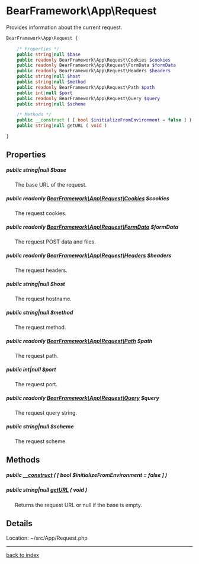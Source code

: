# BearFramework\App\Request

Provides information about the current request.

```php
BearFramework\App\Request {

	/* Properties */
	public string|null $base
	public readonly BearFramework\App\Request\Cookies $cookies
	public readonly BearFramework\App\Request\FormData $formData
	public readonly BearFramework\App\Request\Headers $headers
	public string|null $host
	public string|null $method
	public readonly BearFramework\App\Request\Path $path
	public int|null $port
	public readonly BearFramework\App\Request\Query $query
	public string|null $scheme

	/* Methods */
	public __construct ( [ bool $initializeFromEnvironment = false ] )
	public string|null getURL ( void )

}
```

## Properties

##### public string|null $base

&nbsp;&nbsp;&nbsp;&nbsp;&nbsp;&nbsp;The base URL of the request.

##### public readonly [BearFramework\App\Request\Cookies](bearframework.app.request.cookies.class.md) $cookies

&nbsp;&nbsp;&nbsp;&nbsp;&nbsp;&nbsp;The request cookies.

##### public readonly [BearFramework\App\Request\FormData](bearframework.app.request.formdata.class.md) $formData

&nbsp;&nbsp;&nbsp;&nbsp;&nbsp;&nbsp;The request POST data and files.

##### public readonly [BearFramework\App\Request\Headers](bearframework.app.request.headers.class.md) $headers

&nbsp;&nbsp;&nbsp;&nbsp;&nbsp;&nbsp;The request headers.

##### public string|null $host

&nbsp;&nbsp;&nbsp;&nbsp;&nbsp;&nbsp;The request hostname.

##### public string|null $method

&nbsp;&nbsp;&nbsp;&nbsp;&nbsp;&nbsp;The request method.

##### public readonly [BearFramework\App\Request\Path](bearframework.app.request.path.class.md) $path

&nbsp;&nbsp;&nbsp;&nbsp;&nbsp;&nbsp;The request path.

##### public int|null $port

&nbsp;&nbsp;&nbsp;&nbsp;&nbsp;&nbsp;The request port.

##### public readonly [BearFramework\App\Request\Query](bearframework.app.request.query.class.md) $query

&nbsp;&nbsp;&nbsp;&nbsp;&nbsp;&nbsp;The request query string.

##### public string|null $scheme

&nbsp;&nbsp;&nbsp;&nbsp;&nbsp;&nbsp;The request scheme.

## Methods

##### public [__construct](bearframework.app.request.__construct.method.md) ( [ bool $initializeFromEnvironment = false ] )

##### public string|null [getURL](bearframework.app.request.geturl.method.md) ( void )

&nbsp;&nbsp;&nbsp;&nbsp;&nbsp;&nbsp;Returns the request URL or null if the base is empty.

## Details

Location: ~/src/App/Request.php

---

[back to index](index.md)

